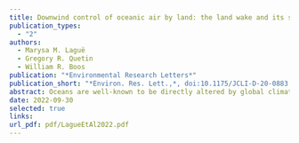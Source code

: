 ```yaml
---
title: Downwind control of oceanic air by land: the land wake and its sensitivity to CO2
publication_types:
  - "2"
authors:
  - Marysa M. Laguë
  - Gregory R. Quetin
  - William R. Boos
publication: "*Environmental Research Letters*"
publication_short: "*Environ. Res. Lett.,*, doi:10.1175/JCLI-D-20-0883.1"
abstract: Oceans are well-known to be directly altered by global climate forcings such as greenhouse gas changes, but how oceans are indirectly influenced by land and its response to such forcings remains less explored. Here, we assess the present-day and projected future state of a little-explored feature of the climate system – a “land wake” in relative humidity downwind of the east coast of North America, consisting of low-humidity continental air extending roughly 1,000 km over the Atlantic ocean. The wake exists throughout the year, but is supported by high continental temperatures in summer and low continental moisture in winter. The wake is well represented in an ensemble of global climate models (GCMs), qualitatively matching reanalysis data. Under increasing atmospheric CO2, the land wake intensifies in GCM simulations through two pathways: the radiative effects of CO2 on surface temperatures, and the biogeochemical effect of CO2 on terrestrial vegetation. Vegetation responses to increased CO2 alter the summer wake from Florida to Newfoundland, and both the radiative and biogeochemical effects of CO2 drive reductions in coastal cloud cover. These changes illustrate the potential of rapidly changing terrestrial climate to influence coastal regions and the ocean environment downwind of continents through both light conditions and the energy balance of the surface ocean.
date: 2022-09-30
selected: true
links:
url_pdf: pdf/LagueEtAl2022.pdf
---
```

